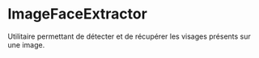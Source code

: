 # ImageFaceExtractor
Utilitaire permettant de détecter et de récupérer les visages présents sur une image.
